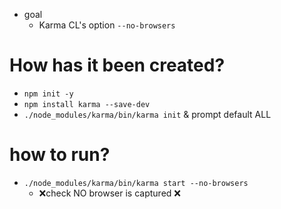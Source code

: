 * goal
  * Karma CL's option `--no-browsers`

# How has it been created?
* `npm init -y`
* `npm install karma --save-dev`
* `./node_modules/karma/bin/karma init` & prompt default ALL

# how to run?
* `./node_modules/karma/bin/karma start --no-browsers`
  * ❌check NO browser is captured ❌
